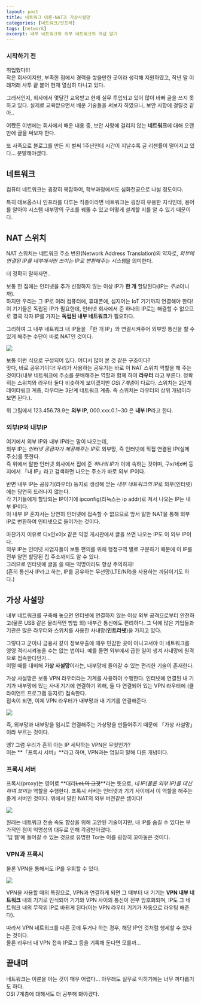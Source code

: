 ```yaml
---
layout: post
title: 네트워크 이론-NAT과 가상사설망
categories: [네트워크/인프라]
tags: [network]
excerpt: 내부 네트워크와 외부 네트워크의 개념 알기
---
```


### 시작하기 전

취업했다!!!  
작은 회사이지만, 부족한 점에서 경력을 쌓을만한 곳이라 생각해 지원하였고, 작년 말 이래저래 사투 끝 붙어 현재 열심히 다니고 있다.

그래서인지, 회사에서 몇달간 교육받고 현재 실무 투입되고 있어 많이 바빠 글을 쓰지 못하고 있다. 실제로 교육받으면서 배운 기술들을 써보자 하였으나, 보안 사항에 걸릴것 같아..

어쨌든 이번에는 회사에서 배운 내용 중, 보안 사항에 걸리지 않는 **네트워크**에 대해 오랜만에 글을 써보자 한다.

또 사족으로 블로그를 만든 지 벌써 1주년인데 시간이 지날수록 글 리젠률이 떨어지고 있다... 분발해야겠다.

## 네트워크

컴퓨터 네트워크는 굉장히 복잡하여, 학부과정에서도 심화전공으로 나뉠 정도이다.

특히 데브옵스나 인프라를 다루는 직종이라면 네트워크는 굉장히 유용한 지식인데, 용어를 알아야 시스템 내부망의 구조를 꿰뚫 수 있고 어떻게 설계할 지를 알 수 있기 때문이다.

## NAT 스위치

NAT 스위치는 네트워크 주소 변환(Network Address Translation)의 약자로, *외부에 연결된 IP를 내부에서만 쓰이는 IP로 변환해주는 시스템*을 의미한다.

더 정확히 말하자면..

보통 한 집에는 인터넷을 추가 신청하지 않는 이상 IP가 **한 개** 할당된다(IP는 *주소*이니까).  
하지만 우리는 그 IP로 여러 컴퓨터에, 휴대폰에, 심지어는 IoT 기기까지 연결해야 한다!  
이 기기들은 독립된 IP가 필요한데, 인터넷 회사에서 준 하나의 IP로는 해결할 수 없으므로 결국 각자 IP를 가지는 **독립된 내부 네트워크**가 필요하다.

그리하여 그 내부 네트워크 내 IP들을 「한 개 IP」와 연결시켜주어 외부망 통신을 할 수 있게 해주는 수단이 바로 NAT인 것이다.

![](https://velog.velcdn.com/images/kaebalkreator/post/8a0b61b3-64a4-43ec-8b46-f890f0099821/image.png)

보통 이런 식으로 구성되어 있다. 어디서 많이 본 것 같은 구조이다?  
맞다, 바로 공유기이다! 우리가 사용하는 공유기는 바로 이 NAT 스위치 역할을 해 주는 것이다(내부 네트워크에 주소를 분배해주는 역할과 함께 하여 **라우터** 라고 부른다. 정확히는 스위치와 라우터 둘다 비슷하게 보이겠지만 *OSI 7계층*이 다르다. 스위치는 2단계 데이타링크 계층, 라우터는 3단계 네트워크 계층. 즉 스위치는 라우터의 상위 개념이라 보면 된다.).

위 그림에서 123.456.78.9는 **외부 IP**, 000.xxx.0.1~30 은 **내부 IP**라고 한다.

### 외부IP와 내부IP

여기에서 외부 IP와 내부 IP라는 말이 나오는데,  
외부 IP는 *인터넷 공급자가 제공해주는 IP*로 외부망, 즉 인터넷에 직접 연결된 IP(실제 주소)를 뜻한다.  
즉 위에서 말한 인터넷 회사에서 집에 준 *하나의 IP*가 이에 속하는 것이며, 구x/네x버 등지에서 「내 IP」라고 검색하면 나오는 주소가 바로 외부 IP이다.

반면 내부 IP는 공유기(라우터) 등지로 생성해 얻는 *내부 네트워크의 IP*로 외부(인터넷)에는 당연히 드러나지 않는다.  
각 기기들에게 할당되는 IP이기에 ipconfig(리눅스는 ip addr)로 쳐서 나오는 IP는 내부 IP이다.  
이 내부 IP 혼자서는 당연히 인터넷에 접속할 수 없으므로 앞서 말한 NAT을 통해 외부 IP로 변환하여 인터넷으로 들어가는 것이다.

마찬가지 이유로 디x인x이x 같은 익명 게시판에서 글을 쓰면 나오는 IP도 이 외부 IP이다.  
외부 IP는 인터넷 사업자들이 보통 편의를 위해 행정구역 별로 구분하기 때문에 이 IP를 전부 알면 할당된 집 주소까지도 알 수 있다.  
그러므로 인터넷에 글을 쓸 때는 익명이라도 항상 주의하자!  
(흔히 통신사 IP라고 하는, IP를 공유하는 무선망(LTE/NR)을 사용하는 까닭이기도 하다.)

## 가상 사설망

내부 네트워크를 구축해 놓으면 인터넷에 연결하지 않는 이상 외부 공격으로부터 안전하고(물론 USB 같은 물리적인 방법 외) 내부간 통신에도 편리하다. 
그 덕에 많은 기업들과 기관은 많은 라우터와 스위치를 사용한 사내망(**인트라넷**)을 가지고 있다.

그렇다고 군이나 금융사 같이 정보유출에 매우 민감한 곳이 아니고서야 이 네트워크를 영영 격리시켜놓을 수는 없는 법이다. 예를 들면 외부에서 급한 일이 생겨 사내망에 원격으로 접속한다던가...  
이럴 때를 대비해 **가상 사설망**이라는, 내부망에 들어갈 수 있는 편리한 기술이 존재한다.

가상 사설망은 보통 VPN 라우터라는 기계를 사용하여 수행한다.
인터넷에 연결된 내 기기가 내부망에 있는 사내 기기에 연결하기 위해, 둘 다 연결되어 있는 VPN 라우터에 (클라이언트 프로그램 등지로) 접속한다.  
접속이 되면, 이제 VPN 라우터가 내부망과 내 기기를 연결해준다.

![](https://velog.velcdn.com/images/kaebalkreator/post/28f7a432-bd37-4546-9aae-32e55234d956/image.png)

즉, 외부망과 내부망을 임시로 연결해주는 가상망을 만들어주기 때문에 「가상 사설망」이라 부르는 것이다.


엥? 그럼 우리가 흔히 아는 IP 세탁하는 VPN은 무엇인가?  
이는 **「프록시 서버」**라고 하며, VPN과는 엄밀히 말해 다른 개념이다.

### 프록시 서버

프록시(proxy)는 영어로 **대리~~LoL의 그것~~**라는 뜻으로, *내 IP(물론 외부 IP)를 대신하여 보이는* 역할을 수행한다. 
프록시 서버는 인터넷과 기기 사이에서 이 역할을 해주는 중계 서버인 것이다. 위에서 말한 NAT의 외부 버전같은 셈이다!

![](https://velog.velcdn.com/images/kaebalkreator/post/362ed5a8-a65f-4eb6-b6d5-e727da651d94/image.png)

원래는 네트워크 전송 속도 향상을 위해 고안된 기술이지만, 내 IP를 숨길 수 있다는 부가적인 점이 익명성의 대두로 인해 각광받아졌다.  
'딥 웹'에 들어갈 수 있는 것으로 유명한 Tor는 이를 굉장히 꼬아놓은 것이다.

### VPN과 프록시

물론 VPN을 통해서도 IP를 우회할 수 있다.  

![](https://velog.velcdn.com/images/kaebalkreator/post/02171572-38b4-4ea1-9d42-d0176a2bf26c/image.png)

VPN을 사용할 때의 특징으로, VPN과 연결하게 되면 그 때부터 내 기기는 **VPN 내부 네트워크** 내의 기기로 인식되어 기기와 VPN 사이의 통신이 전부 암호화되며, IP도 그 네트워크 내의 무작위 IP로 바뀌게 된다(이는 VPN 라우터 기기가 자동으로 라우팅 해준다).

따라서 VPN 네트워크를 다른 곳에 두거나 하는 경우, 해당 IP인 것처럼 행세할 수 있다는 것이다.  
물론 라우터 내 VPN 접속 IP로그 등을 기록해 둔다면 모를까...

## 끝내며

네트워크는 이론을 아는 것이 매우 어렵다... 아무래도 실무로 익히기에는 너무 까다롭기도 하다.  
OSI 7계층에 대해서도 더 공부해 봐야겠다.